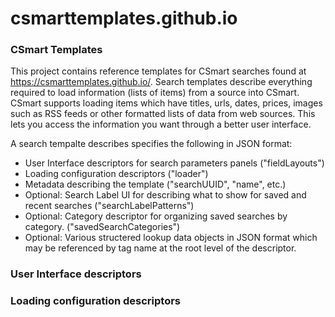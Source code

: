 # csmarttemplates.github.io

### CSmart Templates

This project contains reference templates for CSmart searches found at https://csmarttemplates.github.io/.
Search templates describe everything required to load information (lists of items) from a source into CSmart. CSmart supports loading items which have titles, urls, dates, prices, images such as RSS feeds or other formatted lists of data from web sources. This lets you access the information you want through a better user interface.

A search tempalte describes specifies the following in JSON format:
- User Interface descriptors for search parameters panels ("fieldLayouts")
- Loading configuration descriptors ("loader")
- Metadata describing the template ("searchUUID", "name", etc.)
- Optional: Search Label UI for describing what to show for saved and recent searches ("searchLabelPatterns")
- Optional: Category descriptor for organizing saved searches by category. ("savedSearchCategories")
- Optional: Various structered lookup data objects in JSON format which may be referenced by tag name at the root level of the descriptor.

### User Interface descriptors


### Loading configuration descriptors

